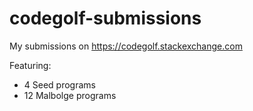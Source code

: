 # codegolf-submissions
My submissions on https://codegolf.stackexchange.com

Featuring:
 - 4 Seed programs
 - 12 Malbolge programs
